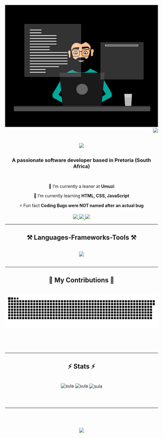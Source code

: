 <div align="center">
    <img height=400 src="Images/Ul_DEV_ENIMATION.gif" atl="DEV Animation">
</div>

<img align="right" src="https://visitor-badge.laobi.icu/badge?page_id=sulaiman001221.sulaiman001221" />

<h1 align="center">
    <img src="https://readme-typing-svg.herokuapp.com/?font=Righteous&size=35&center=true&vCenter=true&width=500&height=70&duration=4000&lines=Hi+There!+👋;+I'm+Sulaiman+Ndlovu!;" />
</h1>

<h3 align="center">A passionate software developer based in Pretoria (South Africa) </h3>

<br/>

<div align="center">
 
 🔭 I’m currently a leaner at **Umuzi**
 
 🌱 I’m currently learning **HTML, CSS, JavaScript**

⚡ Fun fact **Coding Bugs were NOT named after an actual bug**

 </div>
 
<div align="center"> 
  <a href="mailto:sulaimanndlovu@gmail.com">
    <img src="https://img.shields.io/badge/Gmail-333333?style=for-the-badge&logo=gmail&logoColor=red" />
  </a>
  <a href="https://linkedin.com/in/sulaiman001221" target="_blank">
    <img src="https://img.shields.io/badge/LinkedIn-0077B5?style=for-the-badge&logo=linkedin&logoColor=white" target="_blank" />
  </a>
  <a href="https://sulaiman001221.github.io/portfolio/" target="_blank">
     <img src="https://img.shields.io/badge/Portfolio-FF5722?style=for-the-badge&logo=todoist&logoColor=white" target="_blank" /> <!-- sqlite, safari, google-chrome are other good icon options -->
  </a>
</div>

 <hr/>
 
<h2 align="center">⚒️ Languages-Frameworks-Tools ⚒️</h2>
<br/>
<div align="center">
    <img src="https://skillicons.dev/icons?i=javascript,python,html,css,wordpress,github,git,vscode" />
</div>

<br/>
<hr/>

<div align="center">
  <h2>🐍 My Contributions 🐍</h2>
  <br>
  <img alt="snake eating my contributions" src="https://raw.githubusercontent.com/sulaiman001221/sulaiman001221/output/github-contribution-grid-snake.svg" />
  
  <br/><br/><br/>
</div>

<hr/>

<h2 align="center">⚡ Stats ⚡</h2>
<br>

<div align=center>
   <img width=390 src="https://github-readme-stats.vercel.app/api?username=sulaiman001221&show_icons=true&locale=en&theme=tokyonight" alt="sula" />

   <img width=390 src="https://github-readme-streak-stats.herokuapp.com/?user=sulaiman001221&&theme=tokyonight" alt="sula" />

   <img width=325 align="center" src="https://github-readme-stats.vercel.app/api/top-langs?username=sulaiman001221&show_icons=true&locale=en&layout=compact&theme=tokyonight" alt="sula"/>
</div>
   
<br/><br/>

<hr/>

<br/>

<h2 align="center">
    <img src="https://readme-typing-svg.herokuapp.com/?font=Righteous&size=20&center=true&vCenter=true&width=500&height=70&duration=4000&lines=Thank+you+for+visiting+🤜;+Hit+me+up+on+Linkedin!;" />
</h2>

<br/>
